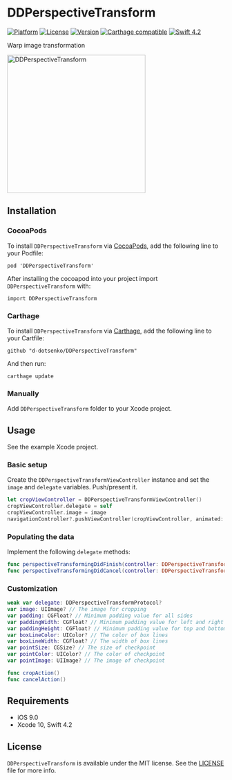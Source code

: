 # DDPerspectiveTransform

[![Platform](https://img.shields.io/cocoapods/p/DDPerspectiveTransform.svg?style=flat)](http://cocoapods.org/pods/DDPerspectiveTransform)
[![License](https://img.shields.io/cocoapods/l/DDPerspectiveTransform.svg?style=flat)](http://cocoapods.org/pods/DDPerspectiveTransform)
[![Version](https://img.shields.io/cocoapods/v/DDPerspectiveTransform.svg?style=flat)](http://cocoapods.org/pods/DDPerspectiveTransform)
[![Carthage compatible](https://img.shields.io/badge/Carthage-compatible-4BC51D.svg?style=flat)](https://github.com/Carthage/Carthage)
[![Swift 4.2](https://img.shields.io/badge/Swift-4.2-green.svg?style=flat)](https://developer.apple.com/swift/)


Warp image transformation

<img src="Info/DDPerspectiveTransform.gif?raw=true" alt="DDPerspectiveTransform" width=320>

## Installation

### CocoaPods

To install `DDPerspectiveTransform` via [CocoaPods](http://cocoapods.org), add the following line to your Podfile:

```
pod 'DDPerspectiveTransform'
```

After installing the cocoapod into your project import `DDPerspectiveTransform` with:

```
import DDPerspectiveTransform
```

### Carthage

To install `DDPerspectiveTransform` via [Carthage](https://github.com/Carthage/Carthage#if-youre-building-for-ios-tvos-or-watchos), add the following line to your Cartfile:

```
github "d-dotsenko/DDPerspectiveTransform"
```

And then run:

```
carthage update
```

### Manually

Add `DDPerspectiveTransform` folder to your Xcode project.

## Usage

See the example Xcode project.

### Basic setup

Create the `DDPerspectiveTransformViewController` instance and set the `image` and `delegate` variables. Push/present it.

```swift
let cropViewController = DDPerspectiveTransformViewController() 
cropViewController.delegate = self 
cropViewController.image = image
navigationController?.pushViewController(cropViewController, animated: true)
```

### Populating the data

Implement the following `delegate` methods:

```swift
func perspectiveTransformingDidFinish(controller: DDPerspectiveTransformViewController, croppedImage: UIImage)
func perspectiveTransformingDidCancel(controller: DDPerspectiveTransformViewController)
```

### Customization

```swift
weak var delegate: DDPerspectiveTransformProtocol?
var image: UIImage? // The image for cropping
var padding: CGFloat? // Minimum padding value for all sides
var paddingWidth: CGFloat? // Minimum padding value for left and right sides
var paddingHeight: CGFloat? // Minimum padding value for top and bottom sides
var boxLineColor: UIColor? // The color of box lines
var boxLineWidth: CGFloat? // The width of box lines
var pointSize: CGSize? // The size of checkpoint
var pointColor: UIColor? // The color of checkpoint
var pointImage: UIImage? // The image of checkpoint

func cropAction()
func cancelAction()
```

## Requirements

- iOS 9.0
- Xcode 10, Swift 4.2

## License

`DDPerspectiveTransform` is available under the MIT license. See the [LICENSE](./LICENSE) file for more info.
